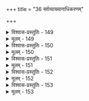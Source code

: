 +++
title = "36 सर्वव्याख्यानाधिकरणम्"

+++

<details><summary>विश्वास-प्रस्तुतिः - 149</summary>

149.अग्रे संवर्तनं भात्यवितथवचसि क्वापि हैरण्यगर्भं  
ग्रस्ताशेषस्वकार्ये तमसि च शिव एवेति केचित्पठन्ति।  
एतादृग्वाक्यवर्गस् स्फुट-भवद्-अधिकाशङ्कन-स्तम्भनार्थं  
प्राग्-उक्तान् नीति-भेदान् अतिदिशति परं शिष्य-शिक्षैक-चित्तः॥
</details>

<details><summary>मूलम् - 149</summary>

149.अग्रे संवर्तनं भात्यवितथवचसि क्वापि हैरण्यगर्भं  
ग्रस्ताशेषस्वकार्ये तमसि च शिव एवेति केचित्पठन्ति।  
एतादृग्वाक्यवर्गस्स्फुटभवदधिकाशङ्कनस्तम्भनार्थं  
प्रागुक्तान्नीतिभेदानतिदिशति परं शिष्यशिक्षैकचित्तः॥
</details>


<details><summary>विश्वास-प्रस्तुतिः - 150</summary>

150. विश्वेशश् श्रीपतिश्चेद्भवति कथमसौ त्राणमात्राधिकारी  
दूरं गत्वाऽपि दुःख्यद्विधिशिवतुलया घट्टकुट्यां प्रभातम्।  
मैवं मत्स्यादिभावेष्विव निजविभवानुक्रियानाट्यमेत-  
द्ब्रह्मेशस्रष्टरि स्यान्निरवधिकबृहत्पौरुषे पूरुषे नः॥
</details>

<details><summary>मूलम् - 150</summary>

150.विश्वेशश्श्रीपतिश्चेद्भवति कथमसौ त्राणमात्राधिकारी  
दूरं गत्वाऽपि दुःख्यद्विधिशिवतुलया घट्टकुट्यां प्रभातम्।  
मैवं मत्स्यादिभावेष्विव निजविभवानुक्रियानाट्यमेत-  
द्ब्रह्मेशस्रष्टरि स्यान्निरवधिकबृहत्पौरुषे पूरुषे नः॥
</details>


<details><summary>विश्वास-प्रस्तुतिः - 151</summary>

151.साङ्ख्योक्तप्रक्रियोक्तेस्तदभिमतसृजेस्तत्प्रसङ्ख्यानक्लृप्ते-  
स्तत्प्रोक्ताव्याकृतैक्यात्स्ववृजिनवचनात्तत्फलावद्ययोगात्।  
भेदात्कर्तृप्रकृत्योर्द्रुहिणशिवमुखानेकहेतुश्रुतेश्च  
क्षिप्तं पादत्रयोक्तं श्रुतिहृदयसमुद्धाटनादन्वरक्षत्॥
</details>

<details><summary>मूलम् - 151</summary>

151.साङ्ख्योक्तप्रक्रियोक्तेस्तदभिमतसृजेस्तत्प्रसङ्ख्यानक्लृप्ते-  
स्तत्प्रोक्ताव्याकृतैक्यात्स्ववृजिनवचनात्तत्फलावद्ययोगात्।  
भेदात्कर्तृप्रकृत्योर्द्रुहिणशिवमुखानेकहेतुश्रुतेश्च  
क्षिप्तं पादत्रयोक्तं श्रुतिहृदयसमुद्धाटनादन्वरक्षत्॥
</details>


<details><summary>विश्वास-प्रस्तुतिः - 152</summary>

152.जिज्ञास्यत्वेन सिद्धेस्स्थिरचरचिदचिद्देहिनि ब्रह्मतत्त्वे  
श्रुत्याद्यैरेव सूक्ता स्वरसगतिरियं कारणाम्नायवाचाम्।  
बाधं रोधं च बाह्यान्तरमिह बहुधा वर्णयन्तो मुसल्या  
निष्काल्योरन्परस्तान्निषदुपनिषदां निश्चलत्वप्रसिद्ध्यै ॥
</details>

<details><summary>मूलम् - 152</summary>

152.जिज्ञास्यत्वेन सिद्धेस्स्थिरचरचिदचिद्देहिनि ब्रह्मतत्त्वे  
श्रुत्याद्यैरेव सूक्ता स्वरसगतिरियं कारणाम्नायवाचाम्।  
बाधं रोधं च बाह्यान्तरमिह बहुधा वर्णयन्तो मुसल्या  
निष्काल्योरन्परस्तान्निषदुपनिषदां निश्चलत्वप्रसिद्ध्यै ॥
</details>


<details><summary>विश्वास-प्रस्तुतिः - 153</summary>

153.आदौ जिज्ञास्यताऽऽस्तां बहुविहतिहता सह्यतां लक्षणोक्तिः  
मृष्यामश्शास्त्रयोनिप्रलपितमपि वस्स्यात् समन्वित्यपोक्तिः।  
सूत्रैरेतैस्स्फुटार्थैस्सविषयवचनैर्निर्विशेषैक्यपक्षे  
मुख्येक्षाद्यैस्स्वधर्मैः प्रकृतिपुरुषतो भेदवादः कथं स्यात्॥
</details>

<details><summary>मूलम् - 153</summary>

153.आदौ जिज्ञास्यताऽऽस्तां बहुविहतिहता सह्यतां लक्षणोक्तिः  
मृष्यामश्शास्त्रयोनिप्रलपितमपि वस्स्यात् समन्वित्यपोक्तिः।  
सूत्रैरेतैस्स्फुटार्थैस्सविषयवचनैर्निर्विशेषैक्यपक्षे  
मुख्येक्षाद्यैस्स्वधर्मैः प्रकृतिपुरुषतो भेदवादः कथं स्यात्॥
</details>